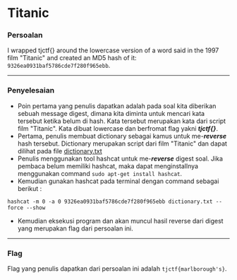 # Titanic

### Persoalan

I wrapped tjctf{} around the lowercase version of a word said in the 1997 film "Titanic" and created an MD5 hash of it: `9326ea0931baf5786cde7f280f965ebb`.
____________________________________

### Penyelesaian
- Poin pertama yang penulis dapatkan adalah pada soal kita diberikan sebuah message digest, dimana kita diminta untuk mencari kata tersebut ketika belum di hash. Kata tersebut merupakan kata dari script film "Titanic". Kata dibuat lowercase dan berfromat flag yakni ***tjctf{}***. 
- Pertama, penulis membuat dictionary sebagai kamus untuk me-***reverse*** hash tersebut. Dictionary merupakan script dari film "Titanic" dan dapat dilihat pada file [dictionary.txt](https://github.com/Bhaskaraa/EAS_Keamanan-Web-dan-Aplikasi_05311840000007/blob/master/Cryptography/Titanic/dictionary.txt)
- Penulis menggunakan tool hashcat untuk me-***reverse*** digest soal. Jika pembaca belum memiliki hashcat, maka dapat menginstallnya menggunakan command `sudo apt-get install hashcat`.
- Kemudian gunakan hashcat pada terminal dengan command sebagai berikut :

`hashcat -m 0 -a 0 9326ea0931baf5786cde7f280f965ebb dictionary.txt --force --show`

- Kemudian eksekusi program dan akan muncul hasil reverse dari digest yang merupakan flag dari persoalan ini.
____________________________________

### Flag

Flag yang penulis dapatkan dari persoalan ini adalah `tjctf{marlborough's}`.

